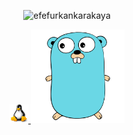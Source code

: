 <div
  name="stats"
  align="center"
>
  <p align="center">
    <img
      src="https://komarev.com/ghpvc/?username=efefurkankarakaya&label=Profile%20views&color=0e75b6&style=flat"
      alt="efefurkankarakaya"
    />
  </p>
  <a
    href="https://github.com/torvalds/linux"
    target="_blank"
    rel="noreferrer"
  >
    <img
      src="./logo/tech/linux.png"
      alt="linux"
      width="30"
      height="30"
    />
  </a>
   <a
      href="https://golang.org"
      target="_blank"
      rel="noreferrer"
    >
      <img
        src="https://raw.githubusercontent.com/devicons/devicon/master/icons/go/go-original.svg"
        alt="go"
        width="150"
        height="150"
      />
    </a>
</div>

